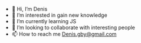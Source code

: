 - 👋 Hi, I’m Denis
- 👀 I’m interested in gain new knowledge 
- 🌱 I’m currently learning JS
- 💞️ I’m looking to collaborate with interesting people
- 📫 How to reach me Denis.gby@gmail.com

<!---
Denisgby/Denisgby is a ✨ special ✨ repository because its `README.md` (this file) appears on your GitHub profile.
You can click the Preview link to take a look at your changes.
--->
